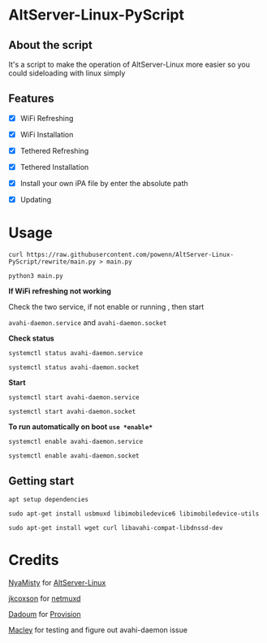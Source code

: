 # AltServer-Linux-PyScript

## About the script 

It's a script to make the operation of AltServer-Linux more easier so you could sideloading with linux simply

## Features

- [x] WiFi Refreshing
- [x] WiFi Installation
- [x] Tethered Refreshing
- [x] Tethered Installation
- [x] Install your own iPA file by enter the absolute path
- [x] Updating


# Usage

`curl https://raw.githubusercontent.com/powenn/AltServer-Linux-PyScript/rewrite/main.py > main.py`

`python3 main.py`

**If WiFi refreshing not working**

Check the two service, if not enable or running , then start

`avahi-daemon.service` and `avahi-daemon.socket`

**Check status**

`systemctl status avahi-daemon.service`

`systemctl status avahi-daemon.socket`

**Start**

`systemctl start avahi-daemon.service`

`systemctl start avahi-daemon.socket`

**To run automatically on boot `use *enable*`**

`systemctl enable avahi-daemon.service`

`systemctl enable avahi-daemon.socket`

## Getting start

`apt setup dependencies`
```
sudo apt-get install usbmuxd libimobiledevice6 libimobiledevice-utils
```
```
sudo apt-get install wget curl libavahi-compat-libdnssd-dev
```

# Credits

[NyaMisty](https://github.com/NyaMisty) for [AltServer-Linux](https://github.com/NyaMisty/AltServer-Linux)

[jkcoxson](https://github.com/jkcoxson) for [netmuxd](https://github.com/jkcoxson/netmuxd)

[Dadoum](https://github.com/Dadoum) for [Provision](https://github.com/Dadoum/Provision)

[Macley](https://github.com/Macleykun) for testing and figure out avahi-daemon issue
